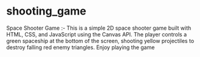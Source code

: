 # shooting_game
Space Shooter Game :- This is a simple 2D space shooter game built with HTML, CSS, and JavaScript using the Canvas API. The player controls a green spaceship at the bottom of the screen, shooting yellow projectiles to destroy falling red enemy triangles. Enjoy playing the game
